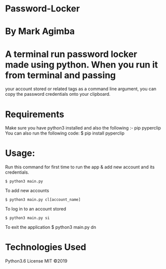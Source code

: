 # Password-Locker
# By Mark Agimba

# A terminal run password locker made using python. When you run it from terminal and passing  
your account stored or related tags as a command line argument, you can copy the password credentials onto your clipboard.
# Requirements

Make sure you have python3 installed and also the following :-
 pip
 pyperclip
You can also run the following code:
$ pip install pyperclip
# Usage:  

Run this command for first time to run the app & add new account and its credentials.
```
$ python3 main.py
```

To add new accounts
```
$ python3 main.py cl[account_name]
```

To log in to an account stored
```
$ python3 main.py si
```
To exit the application
$ python3 main.py dn
# Technologies Used
Python3.6
License
MIT ©2019 

